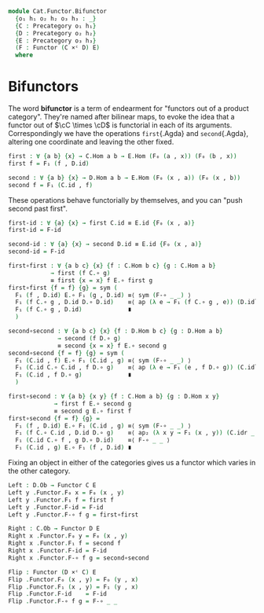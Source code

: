 <!--
```agda
open import Cat.Instances.Product
open import Cat.Prelude
```
-->

```agda
module Cat.Functor.Bifunctor
  {o₁ h₁ o₂ h₂ o₃ h₃ : _}
  {C : Precategory o₁ h₁}
  {D : Precategory o₂ h₂}
  {E : Precategory o₃ h₃}
  (F : Functor (C ×ᶜ D) E)
  where
```

# Bifunctors

<!--
```agda
private
  module C = Precategory C
  module D = Precategory D
  module E = Precategory E

open Functor F public
```
-->

The word **bifunctor** is a term of endearment for "functors out of a
product category". They're named after bilinear maps, to evoke the idea
that a functor out of $\cC \times \cD$ is functorial in each of its
arguments. Correspondingly we have the operations `first`{.Agda} and
`second`{.Agda}, altering one coordinate and leaving the other fixed.

```agda
first : ∀ {a b} {x} → C.Hom a b → E.Hom (F₀ (a , x)) (F₀ (b , x))
first f = F₁ (f , D.id)

second : ∀ {a b} {x} → D.Hom a b → E.Hom (F₀ (x , a)) (F₀ (x , b))
second f = F₁ (C.id , f)
```

These operations behave functorially by themselves, and you can "push
second past first".

```agda
first-id : ∀ {a} {x} → first C.id ≡ E.id {F₀ (x , a)}
first-id = F-id

second-id : ∀ {a} {x} → second D.id ≡ E.id {F₀ (x , a)}
second-id = F-id

first∘first : ∀ {a b c} {x} {f : C.Hom b c} {g : C.Hom a b}
            → first (f C.∘ g)
            ≡ first {x = x} f E.∘ first g
first∘first {f = f} {g} = sym (
  F₁ (f , D.id) E.∘ F₁ (g , D.id) ≡⟨ sym (F-∘ _ _) ⟩
  F₁ (f C.∘ g , D.id D.∘ D.id)    ≡⟨ ap (λ e → F₁ (f C.∘ g , e)) (D.idl _) ⟩
  F₁ (f C.∘ g , D.id)             ∎
  )

second∘second : ∀ {a b c} {x} {f : D.Hom b c} {g : D.Hom a b}
              → second (f D.∘ g)
              ≡ second {x = x} f E.∘ second g
second∘second {f = f} {g} = sym (
  F₁ (C.id , f) E.∘ F₁ (C.id , g) ≡⟨ sym (F-∘ _ _) ⟩
  F₁ (C.id C.∘ C.id , f D.∘ g)    ≡⟨ ap (λ e → F₁ (e , f D.∘ g)) (C.idl _) ⟩
  F₁ (C.id , f D.∘ g)             ∎
  )

first∘second : ∀ {a b} {x y} {f : C.Hom a b} {g : D.Hom x y}
             → first f E.∘ second g
             ≡ second g E.∘ first f
first∘second {f = f} {g} =
  F₁ (f , D.id) E.∘ F₁ (C.id , g) ≡⟨ sym (F-∘ _ _) ⟩
  F₁ (f C.∘ C.id , D.id D.∘ g)    ≡⟨ ap₂ (λ x y → F₁ (x , y)) (C.idr _ ∙ sym (C.idl _)) (D.idl _ ∙ sym (D.idr _)) ⟩
  F₁ (C.id C.∘ f , g D.∘ D.id)    ≡⟨ F-∘ _ _ ⟩
  F₁ (C.id , g) E.∘ F₁ (f , D.id) ∎
```

Fixing an object in either of the categories gives us a functor which
varies in the other category.

```agda
Left : D.Ob → Functor C E
Left y .Functor.F₀ x = F₀ (x , y)
Left y .Functor.F₁ f = first f
Left y .Functor.F-id = F-id
Left y .Functor.F-∘ f g = first∘first

Right : C.Ob → Functor D E
Right x .Functor.F₀ y = F₀ (x , y)
Right x .Functor.F₁ f = second f
Right x .Functor.F-id = F-id
Right x .Functor.F-∘ f g = second∘second

Flip : Functor (D ×ᶜ C) E
Flip .Functor.F₀ (x , y) = F₀ (y , x)
Flip .Functor.F₁ (x , y) = F₁ (y , x)
Flip .Functor.F-id    = F-id
Flip .Functor.F-∘ f g = F-∘ _ _
```
